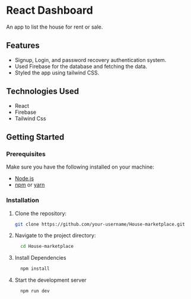 # React Dashboard

An app to list the house for rent or sale.

## Features

- Signup, Login, and password recovery authentication system.
- Used Firebase for the database and fetching the data.
- Styled the app using tailwind CSS.

## Technologies Used

- React
- Firebase
- Tailwind Css
  
## Getting Started

### Prerequisites

Make sure you have the following installed on your machine:

- [Node.js](https://nodejs.org/)
- [npm](https://www.npmjs.com/) or [yarn](https://yarnpkg.com/)

### Installation

1. Clone the repository:

   ```bash
   git clone https://github.com/your-username/House-marketplace.git
   ```
2. Navigate to the project directory:
   ```bash
     cd House-marketplace
   ```
3. Install Dependencies
   ```bash
     npm install
   ```
4. Start the development server
   ```bash
     npm run dev
   ```
